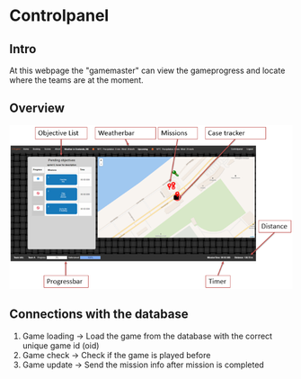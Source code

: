 # Controlpanel

## Intro

At this webpage the "gamemaster" can view the gameprogress and locate where the teams are at the moment.

## Overview

![](/assets/cp_overview.png)



## Connections with the database

1. Game loading -&gt; Load the game from the database with the correct unique game id \(oid\)
2. Game check -&gt; Check if the game is played before
3. Game update -&gt; Send the mission info after mission is completed




